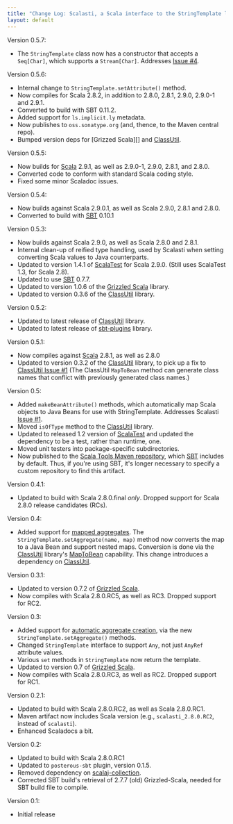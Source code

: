 ```yaml
---
title: "Change Log: Scalasti, a Scala interface to the StringTemplate library"
layout: default
---
```


Version 0.5.7:

* The `StringTemplate` class now has a constructor that accepts a `Seq[Char]`,
  which supports a `Stream[Char]`. Addresses [Issue #4][].

[Issue #4]: https://github.com/bmc/scalasti/issues/4

Version 0.5.6:

* Internal change to `StringTemplate.setAttribute()` method.
* Now compiles for Scala 2.8.2, in addition to 2.8.0, 2.8.1, 2.9.0, 2.9.0-1 and
  2.9.1.
* Converted to build with SBT 0.11.2.
* Added support for `ls.implicit.ly` metadata.
* Now publishes to `oss.sonatype.org` (and, thence, to the Maven central repo).
* Bumped version deps for [Grizzed Scala][] and [ClassUtil][].

[Grizzled Scala]: http://software.clapper.org/grizzled-scala/
[ClassUtil]: http://software.clapper.org/classutil/

Version 0.5.5:

* Now builds for [Scala][] 2.9.1, as well as 2.9.0-1, 2.9.0, 2.8.1, and 2.8.0.
* Converted code to conform with standard Scala coding style.
* Fixed some minor Scaladoc issues.

[Scala]: http://www.scala-lang.org/

Version 0.5.4:

* Now builds against Scala 2.9.0.1, as well as Scala 2.9.0, 2.8.1 and 2.8.0.
* Converted to build with [SBT][] 0.10.1

Version 0.5.3:

* Now builds against Scala 2.9.0, as well as Scala 2.8.0 and 2.8.1.
* Internal clean-up of reified type handling, used by Scalasti when setting
  converting Scala values to Java counterparts.
* Updated to version 1.4.1 of [ScalaTest][] for Scala 2.9.0. (Still uses
  ScalaTest 1.3, for Scala 2.8).
* Updated to use [SBT][] 0.7.7.
* Updated to version 1.0.6 of the [Grizzled Scala][] library.
* Updated to version 0.3.6 of the [ClassUtil][] library.

[ScalaTest]: http://www.scalatest.org/
[SBT]: http://code.google.com/p/simple-build-tool/
[Grizzled Scala]: http://software.clapper.org/grizzled-scala/
[ClassUtil]: http://software.clapper.org/classutil/

Version 0.5.2:

* Updated to latest release of [ClassUtil][] library.
* Updated to latest release of [sbt-plugins][] library.

[ClassUtil]: http://software.clapper.org/classutil/
[sbt-plugins]: http://software.clapper.org/sbt-plugins/

Version 0.5.1:

* Now compiles against [Scala][] 2.8.1, as well as 2.8.0
* Updated to version 0.3.2 of the [ClassUtil][] library, to pick up a fix
  to [ClassUtil Issue #1][] (The ClassUtil `MapToBean` method can generate
  class names that conflict with previously generated class names.)

[Scala]: http://www.scala-lang.org/
[ClassUtil]: http://software.clapper.org/classutil/
[ClassUtil Issue #1]: http://github.com/bmc/classutil/issues#issue/1

Version 0.5:

* Added `makeBeanAttribute()` methods, which automatically map Scala objects
  to Java Beans for use with StringTemplate. Addresses Scalasti [Issue #1][].
* Moved `isOfType` method to the [ClassUtil][] library.
* Updated to released 1.2 version of [ScalaTest][] and updated the dependency
  to be a test, rather than runtime, one.
* Moved unit testers into package-specific subdirectories.
* Now published to the [Scala Tools Maven repository][], which [SBT][]
  includes by default. Thus, if you're using SBT, it's longer necessary to
  specify a custom repository to find this artifact.

[Issue #1]: http://github.com/bmc/scalasti/issues#issue/1
[ScalaTest]: http://scalatest.org/
[ClassUtil]: http://software.clapper.org/classutil/
[Scala Tools Maven repository]: http://www.scala-tools.org/repo-releases/
[SBT]: http://code.google.com/p/simple-build-tool/

Version 0.4.1:

* Updated to build with Scala 2.8.0.final *only*. Dropped support for
  Scala 2.8.0 release candidates (RCs).


Version 0.4:

* Added support for [mapped aggregates][]. The
  `StringTemplate.setAggregate(name, map)` method now converts the map to a
  Java Bean and support nested maps. Conversion is done via the
  [ClassUtil][] library's [MapToBean][] capability. This change introduces
  a dependency on [ClassUtil][].

[ClassUtil]: http://software.clapper.org/classutil/
[MapToBean]: http://software.clapper.org/classutil/#generating_java_beans_from_scala_maps
[mapped aggregates]: http://darkroom/~bmc/mystuff/scala/scalasti/gh-pages/_site/#mapped_aggregates

Version 0.3.1:

* Updated to version 0.7.2 of [Grizzled Scala][].
* Now compiles with Scala 2.8.0.RC5, as well as RC3. Dropped support for RC2.

[Grizzled Scala]: http://software.clapper.org/grizzled-scala/
[automatic aggregate creation]: http://www.antlr.org/wiki/display/ST/Expressions#Expressions-Automaticaggregatecreation

Version 0.3:

* Added support for [automatic aggregate creation][], via the new
  `StringTemplate.setAggregate()` methods.
* Changed `StringTemplate` interface to support `Any`, not just `AnyRef`
  attribute values.
* Various `set` methods in `StringTemplate` now return the template.
* Updated to version 0.7 of [Grizzled Scala][].
* Now compiles with Scala 2.8.0.RC3, as well as RC2. Dropped support for RC1.

[Grizzled Scala]: http://software.clapper.org/grizzled-scala/
[automatic aggregate creation]: http://www.antlr.org/wiki/display/ST/Expressions#Expressions-Automaticaggregatecreation

Version 0.2.1:

* Updated to build with Scala 2.8.0.RC2, as well as Scala 2.8.0.RC1.
* Maven artifact now includes Scala version (e.g., `scalasti_2.8.0.RC2`,
  instead of `scalasti`).
* Enhanced Scaladocs a bit.

[scalaj-collection]: http://github.com/scalaj/scalaj-collection

Version 0.2:

* Updated to build with Scala 2.8.0.RC1
* Updated to `posterous-sbt` plugin, version 0.1.5.
* Removed dependency on [scalaj-collection][].
* Corrected SBT build's retrieval of 2.7.7 (old) Grizzled-Scala, needed for
  SBT build file to compile.

[scalaj-collection]: http://github.com/scalaj/scalaj-collection

Version 0.1:

* Initial release
